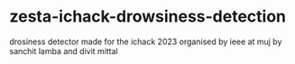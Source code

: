 # zesta-ichack-drowsiness-detection
drosiness detector made for the ichack 2023 organised by ieee at muj by sanchit lamba and divit mittal
